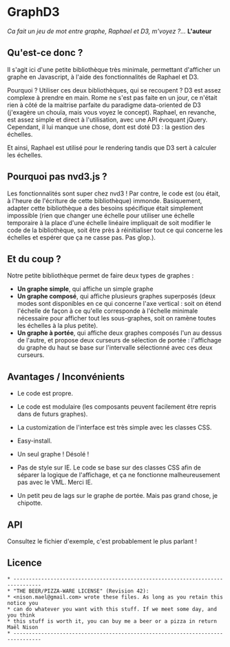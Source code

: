 # GraphD3

_Ca fait un jeu de mot entre graphe, Raphael et D3, m'voyez ?..._
**L'auteur**

## Qu'est-ce donc ?

Il s'agit ici d'une petite bibliothèque très minimale, permettant d'afficher un graphe en Javascript, à l'aide des fonctionnalités de Raphael et D3.

Pourquoi ? Utiliser ces deux bibliothèques, qui se recoupent ? D3 est assez complexe à prendre en main. Rome ne s'est pas faite en un jour, ce n'était rien à côté de la maitrise parfaite du paradigme data-oriented de D3 (j'exagère un chouïa, mais vous voyez le concept). Raphael, en revanche, est assez simple et direct à l'utilisation, avec une API évoquant jQuery. Cependant, il lui manque une chose, dont est doté D3 : la gestion des échelles.

Et ainsi, Raphael est utilisé pour le rendering tandis que D3 sert à calculer les échelles.

## Pourquoi pas nvd3.js ?

Les fonctionnalités sont super chez nvd3 ! Par contre, le code est (ou était, à l'heure de l'écriture de cette bibliothèque) immonde. Basiquement, adapter cette bibliothèque a des besoins spécifique était simplement impossible (rien que changer une échelle pour utiliser une échelle temporaire à la place d'une échelle linéaire impliquait de soit modifier le code de la bibliothèque, soit être près à réinitialiser tout ce qui concerne les échelles et espérer que ça ne casse pas. Pas glop.).

## Et du coup ?

Notre petite bibliothèque permet de faire deux types de graphes :

- **Un graphe simple**, qui affiche un simple graphe
- **Un graphe composé**, qui affiche plusieurs graphes superposés (deux modes sont disponibles en ce qui concerne l'axe vertical : soit on étend l'échelle de façon à ce qu'elle corresponde à l'échelle minimale nécessaire pour afficher tout les sous-graphes, soit on ramène toutes les échelles à la plus petite).
- **Un graphe à portée**, qui affiche deux graphes composés l'un au dessus de l'autre, et propose deux curseurs de sélection de portée : l'affichage du graphe du haut se base sur l'intervalle sélectionné avec ces deux curseurs.

## Avantages / Inconvénients

- Le code est propre.
- Le code est modulaire (les composants peuvent facilement être repris dans de futurs graphes).
- La customization de l'interface est très simple avec les classes CSS.
- Easy-install.

- Un seul graphe ! Désolé !
- Pas de style sur IE. Le code se base sur des classes CSS afin de séparer la logique de l'affichage, et ça ne fonctionne malheureusement pas avec le VML. Merci IE.
- Un petit peu de lags sur le graphe de portée. Mais pas grand chose, je chipotte.

## API

Consultez le fichier d'exemple, c'est probablement le plus parlant !

## Licence

    * -------------------------------------------------------------------------------
    * "THE BEER/PIZZA-WARE LICENSE" (Revision 42):
    * <nison.mael@gmail.com> wrote these files. As long as you retain this notice you
    * can do whatever you want with this stuff. If we meet some day, and you think
    * this stuff is worth it, you can buy me a beer or a pizza in return Maël Nison
    * -------------------------------------------------------------------------------
